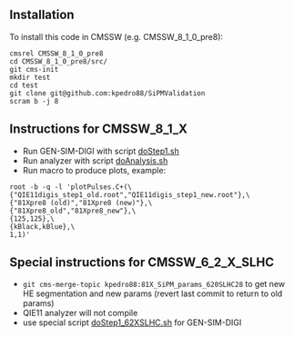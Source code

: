 ## Installation

To install this code in CMSSW (e.g. CMSSW_8_1_0_pre8):
```
cmsrel CMSSW_8_1_0_pre8
cd CMSSW_8_1_0_pre8/src/
git cms-init
mkdir test
cd test
git clone git@github.com:kpedro88/SiPMValidation
scram b -j 8
```

## Instructions for CMSSW_8_1_X

* Run GEN-SIM-DIGI with script [doStep1.sh](./test/doStep1.sh)
* Run analyzer with script [doAnalysis.sh](./test/doAnalysis.sh)
* Run macro to produce plots, example:
```
root -b -q -l 'plotPulses.C+(\
{"QIE11digis_step1_old.root","QIE11digis_step1_new.root"},\
{"81Xpre8 (old)","81Xpre8 (new)"},\
{"81Xpre8_old","81Xpre8_new"},\
{125,125},\
{kBlack,kBlue},\
1,1)'
```

## Special instructions for CMSSW_6_2_X_SLHC

* `git cms-merge-topic kpedro88:81X_SiPM_params_620SLHC28` to get new HE segmentation and new params (revert last commit to return to old params)
* QIE11 analyzer will not compile
* use special script [doStep1_62XSLHC.sh](./test/doStep1_62XSLHC.sh) for GEN-SIM-DIGI
